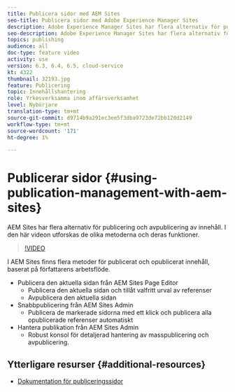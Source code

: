 ```yaml
---
title: Publicera sidor med AEM Sites
seo-title: Publicera sidor med Adobe Experience Manager Sites
description: Adobe Experience Manager Sites har flera alternativ för publicering och avpublicering av innehåll. I den här videon utforskas de olika metoderna och deras funktioner.
seo-description: Adobe Experience Manager Sites har flera alternativ för publicering och avpublicering av innehåll. I den här videon utforskas de olika metoderna och deras funktioner.
topics: publishing
audience: all
doc-type: feature video
activity: use
version: 6.3, 6.4, 6.5, cloud-service
kt: 4322
thumbnail: 32193.jpg
feature: Publicering
topic: Innehållshantering
role: Yrkesverksamma inom affärsverksamhet
level: Nybörjare
translation-type: tm+mt
source-git-commit: d9714b9a291ec3ee5f3dba9723de72bb120d2149
workflow-type: tm+mt
source-wordcount: '171'
ht-degree: 1%

---
```



# Publicerar sidor {#using-publication-management-with-aem-sites}

AEM Sites har flera alternativ för publicering och avpublicering av innehåll. I den här videon utforskas de olika metoderna och deras funktioner.

>[!VIDEO](https://video.tv.adobe.com/v/32193?quality=12&learn=on)

I AEM Sites finns flera metoder för publicerat och opublicerat innehåll, baserat på författarens arbetsflöde.

* Publicera den aktuella sidan från AEM Sites Page Editor
   * Publicera den aktuella sidan och tillåt valfritt urval av referenser
   * Avpublicera den aktuella sidan
* Snabbpublicering från AEM Sites Admin
   * Publicera de markerade sidorna med ett klick och publicera alla opublicerade referenser automatiskt
* Hantera publikation från AEM Sites Admin
   * Robust konsol för detaljerad hantering av masspublicering och avpublicering.

## Ytterligare resurser {#additional-resources}

* [Dokumentation för publiceringssidor](https://docs.adobe.com/content/help/en/experience-manager-65/authoring/authoring/publishing-pages.html)
